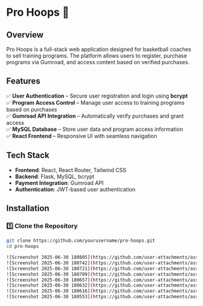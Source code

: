 # Pro Hoops 🏀

## Overview  
Pro Hoops is a full-stack web application designed for basketball coaches to sell training programs. The platform allows users to register, purchase programs via Gumroad, and access content based on verified purchases.  

## Features  
✅ **User Authentication** – Secure user registration and login using **bcrypt**  
✅ **Program Access Control** – Manage user access to training programs based on purchases  
✅ **Gumroad API Integration** – Automatically verify purchases and grant access  
✅ **MySQL Database** – Store user data and program access information  
✅ **React Frontend** – Responsive UI with seamless navigation  

## Tech Stack  
- **Frontend**: React, React Router, Tailwind CSS  
- **Backend**: Flask, MySQL, bcrypt  
- **Payment Integration**: Gumroad API  
- **Authentication**: JWT-based user authentication  

## Installation  

### **1️⃣ Clone the Repository**  
```bash
git clone https://github.com/yourusername/pro-hoops.git
cd pro-hoops

![Screenshot 2025-06-30 180805](https://github.com/user-attachments/assets/98718fdc-6ec1-4004-b33a-72f7bdb1ace4)
![Screenshot 2025-06-30 180742](https://github.com/user-attachments/assets/6ab2d8f1-e7d6-4876-892e-2e48ed5c375d)
![Screenshot 2025-06-30 180721](https://github.com/user-attachments/assets/b093093e-40da-483f-b081-33a9493c89bc)
![Screenshot 2025-06-30 180709](https://github.com/user-attachments/assets/06d5bfbf-dc9e-4f6d-9863-be877ccce7f7)
![Screenshot 2025-06-30 180657](https://github.com/user-attachments/assets/4d92b84d-9423-4ca2-835f-5a4f3ea43ba6)
![Screenshot 2025-06-30 180632](https://github.com/user-attachments/assets/bd8a5104-c301-4573-bc0f-b918b566ab05)
![Screenshot 2025-06-30 180616](https://github.com/user-attachments/assets/900105f5-4824-478c-bf7f-ac9de2d5ebf6)
![Screenshot 2025-06-30 180553](https://github.com/user-attachments/assets/a24a5f96-b0cc-410e-8d3f-af62c2f26533)
